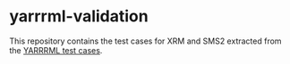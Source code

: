 # yarrrml-validation

This repository contains the test cases for XRM and SMS2 extracted from the [YARRRML test cases](https://github.com/oeg-upm/yarrrml-translator/tree/main/test).
